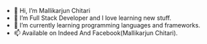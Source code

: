 - 👋 Hi, I’m Mallikarjun Chitari
- 👀 I’m Full Stack Developer and I love learning new stuff.
- 🌱 I’m currently learning programming languages and frameworks.
- 📫 Available on Indeed And Facebook(Mallikarjun Chitari).

<!---
MallikarjunChitari/MallikarjunChitari is a ✨ special ✨ repository because its `README.md` (this file) appears on your GitHub profile.
You can click the Preview link to take a look at your changes.
--->
